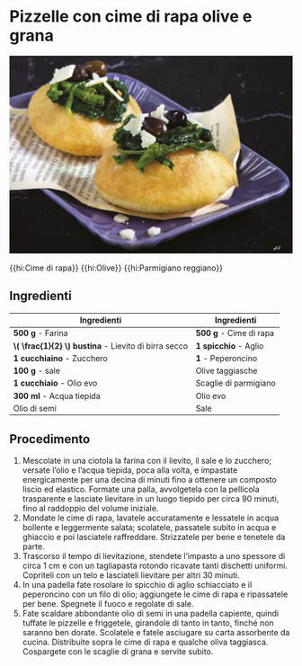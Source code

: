 # Pizzelle con cime di rapa olive e grana

![](img/Pizzelle-con-cime-di-rapa-olive-e-grana.jpg)

{{hi:Cime di rapa}}
{{hi:Olive}}
{{hi:Parmigiano reggiano}}

## Ingredienti

| Ingredienti                  | Ingredienti             |
| ---------------------------- | ----------------------- |
| **500 g** - Farina | **500 g** - Cime di rapa |
| **\\( \frac{1}{2} \\) bustina** - Lievito di birra secco | **1 spicchio** - Aglio |
| **1 cucchiaino** - Zucchero | **1** - Peperoncino |
| **100 g** - sale | Olive taggiasche |
| **1 cucchiaio** - Olio evo | Scaglie di parmigiano |
| **300 ml** - Acqua tiepida | Olio evo |
| Olio di semi | Sale |

## Procedimento

1. Mescolate in una ciotola la farina con il lievito, il sale e lo zucchero; versate l’olio e l’acqua tiepida, poca alla volta, e impastate energicamente per una decina di minuti fino a ottenere un composto liscio ed elastico. Formate una palla, avvolgetela con la pellicola trasparente e lasciate lievitare in un luogo tiepido per circa 90 minuti, fino al raddoppio del volume iniziale.
1. Mondate le cime di rapa, lavatele accuratamente e lessatele in acqua bollente e leggermente salata; scolatele, passatele subito in acqua e ghiaccio e poi lasciatele raffreddare. Strizzatele per bene e tenetele da parte.
1. Trascorso il tempo di lievitazione, stendete l’impasto a uno spessore di circa 1 cm e con un tagliapasta rotondo ricavate tanti dischetti uniformi. Copriteli con un telo e lasciateli lievitare per altri 30 minuti.
1. In una padella fate rosolare lo spicchio di aglio schiacciato e il peperoncino con un filo di olio; aggiungete le cime di rapa e ripassatele per bene. Spegnete il fuoco e regolate di sale.
1. Fate scaldare abbondante olio di semi in una padella capiente, quindi tuffate le pizzelle e friggetele, girandole di tanto in tanto, finché non saranno ben dorate. Scolatele e fatele asciugare su carta assorbente da cucina. Distribuite sopra le cime di rapa e qualche oliva taggiasca. Cospargete con le scaglie di grana e servite subito.
